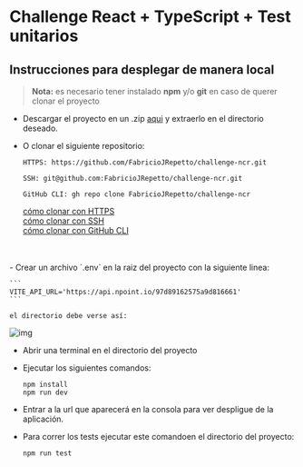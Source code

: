 # Challenge React + TypeScript + Test unitarios

## Instrucciones para desplegar de manera local
> **Nota:** es necesario tener instalado **npm** y/o **git** en caso de querer clonar el proyecto

- Descargar el proyecto en un .zip [aqui](https://github.com/FabricioJRepetto/challenge-galicia/archive/refs/heads/main.zip) y extraerlo en el directorio deseado.

- O clonar el siguiente repositorio:<br>
    ````
    HTTPS: https://github.com/FabricioJRepetto/challenge-ncr.git

    SSH: git@github.com:FabricioJRepetto/challenge-ncr.git

    GitHub CLI: gh repo clone FabricioJRepetto/challenge-ncr
    ````
    [cómo clonar con HTTPS](https://docs.github.com/en/get-started/getting-started-with-git/about-remote-repositories#cloning-with-https-urls)<br>
    [cómo clonar con SSH](https://docs.github.com/en/get-started/getting-started-with-git/about-remote-repositories#cloning-with-ssh-urls)<br>
    [cómo clonar con GitHub CLI](https://docs.github.com/en/get-started/getting-started-with-git/about-remote-repositories#cloning-with-github-cli)
<br>
<br>
- Crear un archivo `.env` en la raiz del proyecto con la siguiente linea:

    ```
    VITE_API_URL='https://api.npoint.io/97d89162575a9d816661'
    ```

    el directorio debe verse así:
    
![img](https://res.cloudinary.com/dsyjj0sch/image/upload/v1692478798/portfolio-preview/Screenshot_2023-08-19_175548_g5zqrb.png)

- Abrir una terminal en el directorio del proyecto
- Ejecutar los siguientes comandos:

    ```
    npm install
    npm run dev
    ```

- Entrar a la url que aparecerá en la consola para ver despligue de la aplicación.

- Para correr los tests ejecutar este comandoen el directorio del proyecto:

    ```
    npm run test
    ```